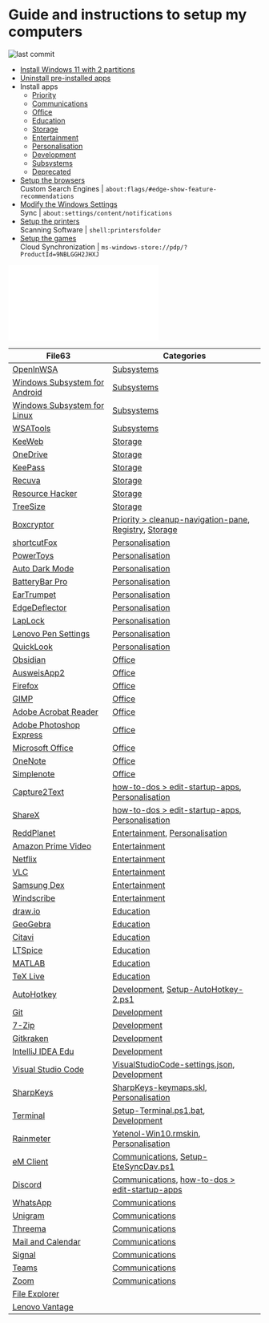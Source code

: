 # Guide and instructions to setup my computers

![last commit](https://img.shields.io/github/last-commit/yetenol/Setup-Computer?color=white)

- [Install Windows 11 with 2 partitions](Install%20Windows%2011%20with%202%20partitions.md)
- [Uninstall pre-installed apps](notes/Uninstall%20pre-installed%20apps.md)
- Install apps
    - [Priority](Priority.md)
    - [Communications](Communications.md)
    - [Office](Office.md)
    - [Education](Education.md)
    - [Storage](Storage.md)
    - [Entertainment](Entertainment.md)
    - [Personalisation](Personalisation.md)
    - [Development](Development.md)
    - [Subsystems](Subsystems.md)
    - [Deprecated](Deprecated.md)
- [Setup the browsers](browser/Setup%20the%20browsers.md)  
    Custom Search Engines | `about:flags/#edge-show-feature-recommendations`
- [Modify the Windows Settings](Modify%20the%20Windows%20Settings.md)  
    Sync | `about:settings/content/notifications`
- [Setup the printers](Setup%20the%20printers.md)  
    Scanning Software | `shell:printersfolder`
- [Setup the games](gaming/Setup%20the%20games.md)  
    Cloud Synchronization | `ms-windows-store://pdp/?ProductId=9NBLGGH2JHXJ`

![List all apps](scripts/List%20all%20apps.md)

<table class="dataview table-view-table"><thead class="table-view-thead"><tr class="table-view-tr-header"><th class="table-view-th"><span>File</span><span class="dataview small-text">63</span></th><th class="table-view-th"><span>Categories</span></th></tr></thead><tbody class="table-view-tbody"><tr><td><span><a aria-label-position="top" aria-label="apps/OpenInWSA.md" data-href="apps/OpenInWSA.md" href="apps/OpenInWSA.md" class="internal-link" target="_blank" rel="noopener">OpenInWSA</a></span></td><td><span><a aria-label-position="top" aria-label="Subsystems.md" data-href="Subsystems.md" href="Subsystems.md" class="internal-link" target="_blank" rel="noopener">Subsystems</a></span></td></tr><tr><td><span><a aria-label-position="top" aria-label="apps/Windows Subsystem for Android.md" data-href="apps/Windows Subsystem for Android.md" href="apps/Windows Subsystem for Android.md" class="internal-link" target="_blank" rel="noopener">Windows Subsystem for Android</a></span></td><td><span><a aria-label-position="top" aria-label="Subsystems.md" data-href="Subsystems.md" href="Subsystems.md" class="internal-link" target="_blank" rel="noopener">Subsystems</a></span></td></tr><tr><td><span><a aria-label-position="top" aria-label="apps/Windows Subsystem for Linux.md" data-href="apps/Windows Subsystem for Linux.md" href="apps/Windows Subsystem for Linux.md" class="internal-link" target="_blank" rel="noopener">Windows Subsystem for Linux</a></span></td><td><span><a aria-label-position="top" aria-label="Subsystems.md" data-href="Subsystems.md" href="Subsystems.md" class="internal-link" target="_blank" rel="noopener">Subsystems</a></span></td></tr><tr><td><span><a aria-label-position="top" aria-label="apps/WSATools.md" data-href="apps/WSATools.md" href="apps/WSATools.md" class="internal-link" target="_blank" rel="noopener">WSATools</a></span></td><td><span><a aria-label-position="top" aria-label="Subsystems.md" data-href="Subsystems.md" href="Subsystems.md" class="internal-link" target="_blank" rel="noopener">Subsystems</a></span></td></tr><tr><td><span><a aria-label-position="top" aria-label="apps/KeeWeb.md" data-href="apps/KeeWeb.md" href="apps/KeeWeb.md" class="internal-link" target="_blank" rel="noopener">KeeWeb</a></span></td><td><span><a aria-label-position="top" aria-label="Storage.md" data-href="Storage.md" href="Storage.md" class="internal-link" target="_blank" rel="noopener">Storage</a></span></td></tr><tr><td><span><a aria-label-position="top" aria-label="apps/OneDrive.md" data-href="apps/OneDrive.md" href="apps/OneDrive.md" class="internal-link" target="_blank" rel="noopener">OneDrive</a></span></td><td><span><a aria-label-position="top" aria-label="Storage.md" data-href="Storage.md" href="Storage.md" class="internal-link" target="_blank" rel="noopener">Storage</a></span></td></tr><tr><td><span><a aria-label-position="top" aria-label="apps/KeePass.md" data-href="apps/KeePass.md" href="apps/KeePass.md" class="internal-link" target="_blank" rel="noopener">KeePass</a></span></td><td><span><a aria-label-position="top" aria-label="Storage.md" data-href="Storage.md" href="Storage.md" class="internal-link" target="_blank" rel="noopener">Storage</a></span></td></tr><tr><td><span><a aria-label-position="top" aria-label="apps/Recuva.md" data-href="apps/Recuva.md" href="apps/Recuva.md" class="internal-link" target="_blank" rel="noopener">Recuva</a></span></td><td><span><a aria-label-position="top" aria-label="Storage.md" data-href="Storage.md" href="Storage.md" class="internal-link" target="_blank" rel="noopener">Storage</a></span></td></tr><tr><td><span><a aria-label-position="top" aria-label="apps/Resource Hacker.md" data-href="apps/Resource Hacker.md" href="apps/Resource Hacker.md" class="internal-link" target="_blank" rel="noopener">Resource Hacker</a></span></td><td><span><a aria-label-position="top" aria-label="Storage.md" data-href="Storage.md" href="Storage.md" class="internal-link" target="_blank" rel="noopener">Storage</a></span></td></tr><tr><td><span><a aria-label-position="top" aria-label="apps/TreeSize.md" data-href="apps/TreeSize.md" href="apps/TreeSize.md" class="internal-link" target="_blank" rel="noopener">TreeSize</a></span></td><td><span><a aria-label-position="top" aria-label="Storage.md" data-href="Storage.md" href="Storage.md" class="internal-link" target="_blank" rel="noopener">Storage</a></span></td></tr><tr><td><span><a aria-label-position="top" aria-label="apps/Boxcryptor.md" data-href="apps/Boxcryptor.md" href="apps/Boxcryptor.md" class="internal-link" target="_blank" rel="noopener">Boxcryptor</a></span></td><td><span><a aria-label-position="top" aria-label="Priority.md > cleanup-navigation-pane" data-href="Priority.md#cleanup-navigation-pane" href="Priority.md#cleanup-navigation-pane" class="internal-link" target="_blank" rel="noopener">Priority &gt; cleanup-navigation-pane</a>, <a aria-label-position="top" aria-label="Registry" data-href="Registry" href="Registry" class="internal-link" target="_blank" rel="noopener">Registry</a>, <a aria-label-position="top" aria-label="Storage.md" data-href="Storage.md" href="Storage.md" class="internal-link" target="_blank" rel="noopener">Storage</a></span></td></tr><tr><td><span><a aria-label-position="top" aria-label="apps/shortcutFox.md" data-href="apps/shortcutFox.md" href="apps/shortcutFox.md" class="internal-link" target="_blank" rel="noopener">shortcutFox</a></span></td><td><span><a aria-label-position="top" aria-label="Personalisation.md" data-href="Personalisation.md" href="Personalisation.md" class="internal-link" target="_blank" rel="noopener">Personalisation</a></span></td></tr><tr><td><span><a aria-label-position="top" aria-label="apps/PowerToys.md" data-href="apps/PowerToys.md" href="apps/PowerToys.md" class="internal-link" target="_blank" rel="noopener">PowerToys</a></span></td><td><span><a aria-label-position="top" aria-label="Personalisation.md" data-href="Personalisation.md" href="Personalisation.md" class="internal-link" target="_blank" rel="noopener">Personalisation</a></span></td></tr><tr><td><span><a aria-label-position="top" aria-label="apps/Auto Dark Mode.md" data-href="apps/Auto Dark Mode.md" href="apps/Auto Dark Mode.md" class="internal-link" target="_blank" rel="noopener">Auto Dark Mode</a></span></td><td><span><a aria-label-position="top" aria-label="Personalisation.md" data-href="Personalisation.md" href="Personalisation.md" class="internal-link" target="_blank" rel="noopener">Personalisation</a></span></td></tr><tr><td><span><a aria-label-position="top" aria-label="apps/BatteryBar Pro.md" data-href="apps/BatteryBar Pro.md" href="apps/BatteryBar Pro.md" class="internal-link" target="_blank" rel="noopener">BatteryBar Pro</a></span></td><td><span><a aria-label-position="top" aria-label="Personalisation.md" data-href="Personalisation.md" href="Personalisation.md" class="internal-link" target="_blank" rel="noopener">Personalisation</a></span></td></tr><tr><td><span><a aria-label-position="top" aria-label="apps/EarTrumpet.md" data-href="apps/EarTrumpet.md" href="apps/EarTrumpet.md" class="internal-link" target="_blank" rel="noopener">EarTrumpet</a></span></td><td><span><a aria-label-position="top" aria-label="Personalisation.md" data-href="Personalisation.md" href="Personalisation.md" class="internal-link" target="_blank" rel="noopener">Personalisation</a></span></td></tr><tr><td><span><a aria-label-position="top" aria-label="apps/EdgeDeflector.md" data-href="apps/EdgeDeflector.md" href="apps/EdgeDeflector.md" class="internal-link" target="_blank" rel="noopener">EdgeDeflector</a></span></td><td><span><a aria-label-position="top" aria-label="Personalisation.md" data-href="Personalisation.md" href="Personalisation.md" class="internal-link" target="_blank" rel="noopener">Personalisation</a></span></td></tr><tr><td><span><a aria-label-position="top" aria-label="apps/LapLock.md" data-href="apps/LapLock.md" href="apps/LapLock.md" class="internal-link" target="_blank" rel="noopener">LapLock</a></span></td><td><span><a aria-label-position="top" aria-label="Personalisation.md" data-href="Personalisation.md" href="Personalisation.md" class="internal-link" target="_blank" rel="noopener">Personalisation</a></span></td></tr><tr><td><span><a aria-label-position="top" aria-label="apps/Lenovo Pen Settings.md" data-href="apps/Lenovo Pen Settings.md" href="apps/Lenovo Pen Settings.md" class="internal-link" target="_blank" rel="noopener">Lenovo Pen Settings</a></span></td><td><span><a aria-label-position="top" aria-label="Personalisation.md" data-href="Personalisation.md" href="Personalisation.md" class="internal-link" target="_blank" rel="noopener">Personalisation</a></span></td></tr><tr><td><span><a aria-label-position="top" aria-label="apps/QuickLook.md" data-href="apps/QuickLook.md" href="apps/QuickLook.md" class="internal-link" target="_blank" rel="noopener">QuickLook</a></span></td><td><span><a aria-label-position="top" aria-label="Personalisation.md" data-href="Personalisation.md" href="Personalisation.md" class="internal-link" target="_blank" rel="noopener">Personalisation</a></span></td></tr><tr><td><span><a aria-label-position="top" aria-label="apps/Obsidian.md" data-href="apps/Obsidian.md" href="apps/Obsidian.md" class="internal-link" target="_blank" rel="noopener">Obsidian</a></span></td><td><span><a aria-label-position="top" aria-label="Office.md" data-href="Office.md" href="Office.md" class="internal-link" target="_blank" rel="noopener">Office</a></span></td></tr><tr><td><span><a aria-label-position="top" aria-label="apps/AusweisApp2.md" data-href="apps/AusweisApp2.md" href="apps/AusweisApp2.md" class="internal-link" target="_blank" rel="noopener">AusweisApp2</a></span></td><td><span><a aria-label-position="top" aria-label="Office.md" data-href="Office.md" href="Office.md" class="internal-link" target="_blank" rel="noopener">Office</a></span></td></tr><tr><td><span><a aria-label-position="top" aria-label="apps/Firefox.md" data-href="apps/Firefox.md" href="apps/Firefox.md" class="internal-link" target="_blank" rel="noopener">Firefox</a></span></td><td><span><a aria-label-position="top" aria-label="Office.md" data-href="Office.md" href="Office.md" class="internal-link" target="_blank" rel="noopener">Office</a></span></td></tr><tr><td><span><a aria-label-position="top" aria-label="apps/GIMP.md" data-href="apps/GIMP.md" href="apps/GIMP.md" class="internal-link" target="_blank" rel="noopener">GIMP</a></span></td><td><span><a aria-label-position="top" aria-label="Office.md" data-href="Office.md" href="Office.md" class="internal-link" target="_blank" rel="noopener">Office</a></span></td></tr><tr><td><span><a aria-label-position="top" aria-label="apps/Adobe Acrobat Reader.md" data-href="apps/Adobe Acrobat Reader.md" href="apps/Adobe Acrobat Reader.md" class="internal-link" target="_blank" rel="noopener">Adobe Acrobat Reader</a></span></td><td><span><a aria-label-position="top" aria-label="Office.md" data-href="Office.md" href="Office.md" class="internal-link" target="_blank" rel="noopener">Office</a></span></td></tr><tr><td><span><a aria-label-position="top" aria-label="apps/Adobe Photoshop Express.md" data-href="apps/Adobe Photoshop Express.md" href="apps/Adobe Photoshop Express.md" class="internal-link" target="_blank" rel="noopener">Adobe Photoshop Express</a></span></td><td><span><a aria-label-position="top" aria-label="Office.md" data-href="Office.md" href="Office.md" class="internal-link" target="_blank" rel="noopener">Office</a></span></td></tr><tr><td><span><a aria-label-position="top" aria-label="apps/Microsoft Office.md" data-href="apps/Microsoft Office.md" href="apps/Microsoft Office.md" class="internal-link" target="_blank" rel="noopener">Microsoft Office</a></span></td><td><span><a aria-label-position="top" aria-label="Office.md" data-href="Office.md" href="Office.md" class="internal-link" target="_blank" rel="noopener">Office</a></span></td></tr><tr><td><span><a aria-label-position="top" aria-label="apps/OneNote.md" data-href="apps/OneNote.md" href="apps/OneNote.md" class="internal-link" target="_blank" rel="noopener">OneNote</a></span></td><td><span><a aria-label-position="top" aria-label="Office.md" data-href="Office.md" href="Office.md" class="internal-link" target="_blank" rel="noopener">Office</a></span></td></tr><tr><td><span><a aria-label-position="top" aria-label="apps/Simplenote.md" data-href="apps/Simplenote.md" href="apps/Simplenote.md" class="internal-link" target="_blank" rel="noopener">Simplenote</a></span></td><td><span><a aria-label-position="top" aria-label="Office.md" data-href="Office.md" href="Office.md" class="internal-link" target="_blank" rel="noopener">Office</a></span></td></tr><tr><td><span><a aria-label-position="top" aria-label="apps/Capture2Text.md" data-href="apps/Capture2Text.md" href="apps/Capture2Text.md" class="internal-link" target="_blank" rel="noopener">Capture2Text</a></span></td><td><span><a aria-label-position="top" aria-label="how-to-dos.md > edit-startup-apps" data-href="how-to-dos.md#edit-startup-apps" href="how-to-dos.md#edit-startup-apps" class="internal-link" target="_blank" rel="noopener">how-to-dos &gt; edit-startup-apps</a>, <a aria-label-position="top" aria-label="Personalisation.md" data-href="Personalisation.md" href="Personalisation.md" class="internal-link" target="_blank" rel="noopener">Personalisation</a></span></td></tr><tr><td><span><a aria-label-position="top" aria-label="apps/ShareX.md" data-href="apps/ShareX.md" href="apps/ShareX.md" class="internal-link" target="_blank" rel="noopener">ShareX</a></span></td><td><span><a aria-label-position="top" aria-label="how-to-dos.md > edit-startup-apps" data-href="how-to-dos.md#edit-startup-apps" href="how-to-dos.md#edit-startup-apps" class="internal-link" target="_blank" rel="noopener">how-to-dos &gt; edit-startup-apps</a>, <a aria-label-position="top" aria-label="Personalisation.md" data-href="Personalisation.md" href="Personalisation.md" class="internal-link" target="_blank" rel="noopener">Personalisation</a></span></td></tr><tr><td><span><a aria-label-position="top" aria-label="apps/ReddPlanet.md" data-href="apps/ReddPlanet.md" href="apps/ReddPlanet.md" class="internal-link" target="_blank" rel="noopener">ReddPlanet</a></span></td><td><span><a aria-label-position="top" aria-label="Entertainment.md" data-href="Entertainment.md" href="Entertainment.md" class="internal-link" target="_blank" rel="noopener">Entertainment</a>, <a aria-label-position="top" aria-label="Personalisation.md" data-href="Personalisation.md" href="Personalisation.md" class="internal-link" target="_blank" rel="noopener">Personalisation</a></span></td></tr><tr><td><span><a aria-label-position="top" aria-label="apps/Amazon Prime Video.md" data-href="apps/Amazon Prime Video.md" href="apps/Amazon Prime Video.md" class="internal-link" target="_blank" rel="noopener">Amazon Prime Video</a></span></td><td><span><a aria-label-position="top" aria-label="Entertainment.md" data-href="Entertainment.md" href="Entertainment.md" class="internal-link" target="_blank" rel="noopener">Entertainment</a></span></td></tr><tr><td><span><a aria-label-position="top" aria-label="apps/Netflix.md" data-href="apps/Netflix.md" href="apps/Netflix.md" class="internal-link" target="_blank" rel="noopener">Netflix</a></span></td><td><span><a aria-label-position="top" aria-label="Entertainment.md" data-href="Entertainment.md" href="Entertainment.md" class="internal-link" target="_blank" rel="noopener">Entertainment</a></span></td></tr><tr><td><span><a aria-label-position="top" aria-label="apps/VLC.md" data-href="apps/VLC.md" href="apps/VLC.md" class="internal-link" target="_blank" rel="noopener">VLC</a></span></td><td><span><a aria-label-position="top" aria-label="Entertainment.md" data-href="Entertainment.md" href="Entertainment.md" class="internal-link" target="_blank" rel="noopener">Entertainment</a></span></td></tr><tr><td><span><a aria-label-position="top" aria-label="apps/Samsung Dex.md" data-href="apps/Samsung Dex.md" href="apps/Samsung Dex.md" class="internal-link" target="_blank" rel="noopener">Samsung Dex</a></span></td><td><span><a aria-label-position="top" aria-label="Entertainment.md" data-href="Entertainment.md" href="Entertainment.md" class="internal-link" target="_blank" rel="noopener">Entertainment</a></span></td></tr><tr><td><span><a aria-label-position="top" aria-label="apps/Windscribe.md" data-href="apps/Windscribe.md" href="apps/Windscribe.md" class="internal-link" target="_blank" rel="noopener">Windscribe</a></span></td><td><span><a aria-label-position="top" aria-label="Entertainment.md" data-href="Entertainment.md" href="Entertainment.md" class="internal-link" target="_blank" rel="noopener">Entertainment</a></span></td></tr><tr><td><span><a aria-label-position="top" aria-label="apps/draw.io.md" data-href="apps/draw.io.md" href="apps/draw.io.md" class="internal-link" target="_blank" rel="noopener">draw.io</a></span></td><td><span><a aria-label-position="top" aria-label="Education.md" data-href="Education.md" href="Education.md" class="internal-link" target="_blank" rel="noopener">Education</a></span></td></tr><tr><td><span><a aria-label-position="top" aria-label="apps/GeoGebra.md" data-href="apps/GeoGebra.md" href="apps/GeoGebra.md" class="internal-link" target="_blank" rel="noopener">GeoGebra</a></span></td><td><span><a aria-label-position="top" aria-label="Education.md" data-href="Education.md" href="Education.md" class="internal-link" target="_blank" rel="noopener">Education</a></span></td></tr><tr><td><span><a aria-label-position="top" aria-label="apps/Citavi.md" data-href="apps/Citavi.md" href="apps/Citavi.md" class="internal-link" target="_blank" rel="noopener">Citavi</a></span></td><td><span><a aria-label-position="top" aria-label="Education.md" data-href="Education.md" href="Education.md" class="internal-link" target="_blank" rel="noopener">Education</a></span></td></tr><tr><td><span><a aria-label-position="top" aria-label="apps/LTSpice.md" data-href="apps/LTSpice.md" href="apps/LTSpice.md" class="internal-link" target="_blank" rel="noopener">LTSpice</a></span></td><td><span><a aria-label-position="top" aria-label="Education.md" data-href="Education.md" href="Education.md" class="internal-link" target="_blank" rel="noopener">Education</a></span></td></tr><tr><td><span><a aria-label-position="top" aria-label="apps/MATLAB.md" data-href="apps/MATLAB.md" href="apps/MATLAB.md" class="internal-link" target="_blank" rel="noopener">MATLAB</a></span></td><td><span><a aria-label-position="top" aria-label="Education.md" data-href="Education.md" href="Education.md" class="internal-link" target="_blank" rel="noopener">Education</a></span></td></tr><tr><td><span><a aria-label-position="top" aria-label="apps/TeX Live.md" data-href="apps/TeX Live.md" href="apps/TeX Live.md" class="internal-link" target="_blank" rel="noopener">TeX Live</a></span></td><td><span><a aria-label-position="top" aria-label="Education.md" data-href="Education.md" href="Education.md" class="internal-link" target="_blank" rel="noopener">Education</a></span></td></tr><tr><td><span><a aria-label-position="top" aria-label="apps/AutoHotkey.md" data-href="apps/AutoHotkey.md" href="apps/AutoHotkey.md" class="internal-link" target="_blank" rel="noopener">AutoHotkey</a></span></td><td><span><a aria-label-position="top" aria-label="Development.md" data-href="Development.md" href="Development.md" class="internal-link" target="_blank" rel="noopener">Development</a>, <a aria-label-position="top" aria-label="script/Setup-AutoHotkey-2.ps1" data-href="script/Setup-AutoHotkey-2.ps1" href="script/Setup-AutoHotkey-2.ps1" class="internal-link" target="_blank" rel="noopener">Setup-AutoHotkey-2.ps1</a></span></td></tr><tr><td><span><a aria-label-position="top" aria-label="apps/Git.md" data-href="apps/Git.md" href="apps/Git.md" class="internal-link" target="_blank" rel="noopener">Git</a></span></td><td><span><a aria-label-position="top" aria-label="Development.md" data-href="Development.md" href="Development.md" class="internal-link" target="_blank" rel="noopener">Development</a></span></td></tr><tr><td><span><a aria-label-position="top" aria-label="apps/7-Zip.md" data-href="apps/7-Zip.md" href="apps/7-Zip.md" class="internal-link" target="_blank" rel="noopener">7-Zip</a></span></td><td><span><a aria-label-position="top" aria-label="Development.md" data-href="Development.md" href="Development.md" class="internal-link" target="_blank" rel="noopener">Development</a></span></td></tr><tr><td><span><a aria-label-position="top" aria-label="apps/Gitkraken.md" data-href="apps/Gitkraken.md" href="apps/Gitkraken.md" class="internal-link" target="_blank" rel="noopener">Gitkraken</a></span></td><td><span><a aria-label-position="top" aria-label="Development.md" data-href="Development.md" href="Development.md" class="internal-link" target="_blank" rel="noopener">Development</a></span></td></tr><tr><td><span><a aria-label-position="top" aria-label="apps/IntelliJ IDEA Edu.md" data-href="apps/IntelliJ IDEA Edu.md" href="apps/IntelliJ IDEA Edu.md" class="internal-link" target="_blank" rel="noopener">IntelliJ IDEA Edu</a></span></td><td><span><a aria-label-position="top" aria-label="Development.md" data-href="Development.md" href="Development.md" class="internal-link" target="_blank" rel="noopener">Development</a></span></td></tr><tr><td><span><a aria-label-position="top" aria-label="apps/Visual Studio Code.md" data-href="apps/Visual Studio Code.md" href="apps/Visual Studio Code.md" class="internal-link" target="_blank" rel="noopener">Visual Studio Code</a></span></td><td><span><a aria-label-position="top" aria-label="configs/VisualStudioCode-settings.json" data-href="configs/VisualStudioCode-settings.json" href="configs/VisualStudioCode-settings.json" class="internal-link" target="_blank" rel="noopener">VisualStudioCode-settings.json</a>, <a aria-label-position="top" aria-label="Development.md" data-href="Development.md" href="Development.md" class="internal-link" target="_blank" rel="noopener">Development</a></span></td></tr><tr><td><span><a aria-label-position="top" aria-label="apps/SharpKeys.md" data-href="apps/SharpKeys.md" href="apps/SharpKeys.md" class="internal-link" target="_blank" rel="noopener">SharpKeys</a></span></td><td><span><a aria-label-position="top" aria-label="configs/SharpKeys-keymaps.skl" data-href="configs/SharpKeys-keymaps.skl" href="configs/SharpKeys-keymaps.skl" class="internal-link" target="_blank" rel="noopener">SharpKeys-keymaps.skl</a>, <a aria-label-position="top" aria-label="Personalisation.md" data-href="Personalisation.md" href="Personalisation.md" class="internal-link" target="_blank" rel="noopener">Personalisation</a></span></td></tr><tr><td><span><a aria-label-position="top" aria-label="apps/Terminal.md" data-href="apps/Terminal.md" href="apps/Terminal.md" class="internal-link" target="_blank" rel="noopener">Terminal</a></span></td><td><span><a aria-label-position="top" aria-label="configs/Setup-Terminal.ps1.bat" data-href="configs/Setup-Terminal.ps1.bat" href="configs/Setup-Terminal.ps1.bat" class="internal-link" target="_blank" rel="noopener">Setup-Terminal.ps1.bat</a>, <a aria-label-position="top" aria-label="Development.md" data-href="Development.md" href="Development.md" class="internal-link" target="_blank" rel="noopener">Development</a></span></td></tr><tr><td><span><a aria-label-position="top" aria-label="apps/Rainmeter.md" data-href="apps/Rainmeter.md" href="apps/Rainmeter.md" class="internal-link" target="_blank" rel="noopener">Rainmeter</a></span></td><td><span><a aria-label-position="top" aria-label="config/Yetenol-Win10.rmskin" data-href="config/Yetenol-Win10.rmskin" href="config/Yetenol-Win10.rmskin" class="internal-link" target="_blank" rel="noopener">Yetenol-Win10.rmskin</a>, <a aria-label-position="top" aria-label="Personalisation.md" data-href="Personalisation.md" href="Personalisation.md" class="internal-link" target="_blank" rel="noopener">Personalisation</a></span></td></tr><tr><td><span><a aria-label-position="top" aria-label="apps/eM Client.md" data-href="apps/eM Client.md" href="apps/eM Client.md" class="internal-link" target="_blank" rel="noopener">eM Client</a></span></td><td><span><a aria-label-position="top" aria-label="Communications.md" data-href="Communications.md" href="Communications.md" class="internal-link" target="_blank" rel="noopener">Communications</a>, <a aria-label-position="top" aria-label="script/Setup-EteSyncDav.ps1" data-href="script/Setup-EteSyncDav.ps1" href="script/Setup-EteSyncDav.ps1" class="internal-link" target="_blank" rel="noopener">Setup-EteSyncDav.ps1</a></span></td></tr><tr><td><span><a aria-label-position="top" aria-label="apps/Discord.md" data-href="apps/Discord.md" href="apps/Discord.md" class="internal-link" target="_blank" rel="noopener">Discord</a></span></td><td><span><a aria-label-position="top" aria-label="Communications.md" data-href="Communications.md" href="Communications.md" class="internal-link" target="_blank" rel="noopener">Communications</a>, <a aria-label-position="top" aria-label="how-to-dos.md > edit-startup-apps" data-href="how-to-dos.md#edit-startup-apps" href="how-to-dos.md#edit-startup-apps" class="internal-link" target="_blank" rel="noopener">how-to-dos &gt; edit-startup-apps</a></span></td></tr><tr><td><span><a aria-label-position="top" aria-label="apps/WhatsApp.md" data-href="apps/WhatsApp.md" href="apps/WhatsApp.md" class="internal-link" target="_blank" rel="noopener">WhatsApp</a></span></td><td><span><a aria-label-position="top" aria-label="Communications.md" data-href="Communications.md" href="Communications.md" class="internal-link" target="_blank" rel="noopener">Communications</a></span></td></tr><tr><td><span><a aria-label-position="top" aria-label="apps/Unigram.md" data-href="apps/Unigram.md" href="apps/Unigram.md" class="internal-link" target="_blank" rel="noopener">Unigram</a></span></td><td><span><a aria-label-position="top" aria-label="Communications.md" data-href="Communications.md" href="Communications.md" class="internal-link" target="_blank" rel="noopener">Communications</a></span></td></tr><tr><td><span><a aria-label-position="top" aria-label="apps/Threema.md" data-href="apps/Threema.md" href="apps/Threema.md" class="internal-link" target="_blank" rel="noopener">Threema</a></span></td><td><span><a aria-label-position="top" aria-label="Communications.md" data-href="Communications.md" href="Communications.md" class="internal-link" target="_blank" rel="noopener">Communications</a></span></td></tr><tr><td><span><a aria-label-position="top" aria-label="apps/Mail and Calendar.md" data-href="apps/Mail and Calendar.md" href="apps/Mail and Calendar.md" class="internal-link" target="_blank" rel="noopener">Mail and Calendar</a></span></td><td><span><a aria-label-position="top" aria-label="Communications.md" data-href="Communications.md" href="Communications.md" class="internal-link" target="_blank" rel="noopener">Communications</a></span></td></tr><tr><td><span><a aria-label-position="top" aria-label="apps/Signal.md" data-href="apps/Signal.md" href="apps/Signal.md" class="internal-link" target="_blank" rel="noopener">Signal</a></span></td><td><span><a aria-label-position="top" aria-label="Communications.md" data-href="Communications.md" href="Communications.md" class="internal-link" target="_blank" rel="noopener">Communications</a></span></td></tr><tr><td><span><a aria-label-position="top" aria-label="apps/Teams.md" data-href="apps/Teams.md" href="apps/Teams.md" class="internal-link" target="_blank" rel="noopener">Teams</a></span></td><td><span><a aria-label-position="top" aria-label="Communications.md" data-href="Communications.md" href="Communications.md" class="internal-link" target="_blank" rel="noopener">Communications</a></span></td></tr><tr><td><span><a aria-label-position="top" aria-label="apps/Zoom.md" data-href="apps/Zoom.md" href="apps/Zoom.md" class="internal-link" target="_blank" rel="noopener">Zoom</a></span></td><td><span><a aria-label-position="top" aria-label="Communications.md" data-href="Communications.md" href="Communications.md" class="internal-link" target="_blank" rel="noopener">Communications</a></span></td></tr><tr><td><span><a aria-label-position="top" aria-label="apps/File Explorer.md" data-href="apps/File Explorer.md" href="apps/File Explorer.md" class="internal-link" target="_blank" rel="noopener">File Explorer</a></span></td><td><span></span></td></tr><tr><td><span><a aria-label-position="top" aria-label="apps/Lenovo Vantage.md" data-href="apps/Lenovo Vantage.md" href="apps/Lenovo Vantage.md" class="internal-link" target="_blank" rel="noopener">Lenovo Vantage</a></span></td><td><span></span></td></tr></tbody></table>


